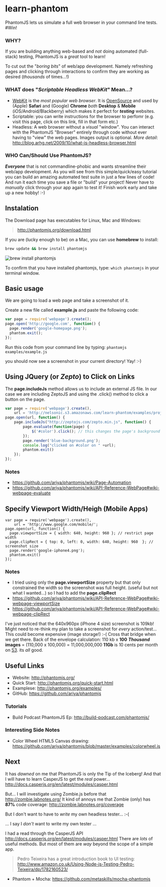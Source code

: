 learn-phantom
=============

PhantomJS lets us simulate a full web browser in your command line tests. #Win!

### WHY?

If you are building anything web-based and *not* doing
automated (full-stack) testing, PhantomJS is a *great* tool to learn!

To cut out the "*boring bits*" of web/app development.
Namely refreshing pages and clicking through interactions to confirm
they are working as desired (*thousands* of times...!)


### WHAT does "*Scriptable Headless WebKit*" Mean...?

- [WebKit](https://github.com/WebKit/webkit) is the *most popular web browser*.
It is [OpenSource](https://github.com/WebKit/webkit) and 
used by (Apple) **Safari** and (Google) **Chrome** *both* **Desktop** & 
**Mobile** (iOS/Android/Blackberry) which makes it perfect for ***testing*** 
websites.
- Scriptable: you can write instructions for the browser to perfomr 
(e.g. visit this page, click on this link, fill in that form etc.)
- Headless: A web browser without a *visual* "window". 
You can interact with the PhantomJS "Browser" entirely through code 
without ever having to "view" the web pages. Images output is optional. 
*More detail*: http://blog.arhg.net/2009/10/what-is-headless-browser.html


### WHO Can/Should Use PhantomJS?

***Everyone*** that is not commandline-phobic and wants streamline their 
web/app development. As you will see from this simple/quick/easy tutorial 
you can build an amazing automated test suite in just a few lines of code!
And run it each time you save a file or "build" your project!
Never have to *manually* click through your app again to test it!
Finish work early and take up a new hobby! :-)


## Instalation

The Download page has executables for Linux, Mac and Windows:

> http://phantomjs.org/download.html

If you are (lucky enough to be) on a Mac, you can use **homebrew** to install:
```sh
brew update && brew install phantomjs
```

![brew install phantomjs](http://i.imgur.com/h9yiZNj.png "Brew install phantomjs")

To confirm that you have installed phantomjs, type: `which phantomjs`
in your terminal window.
<!-- ![which phantomjs](http://i.imgur.com/wd5RsOV.png "which phantomjs") -->


## Basic usage

We are going to load a web page and take a screenshot of it.

Create a new file called **example.js** and paste the following code:
```javascript
var page = require('webpage').create();
page.open('http://google.com', function() {
  page.render('google-homepage.png');
  phantom.exit();
});
```

Run this code from your command line by typing: `phantomjs examples/example.js`

you should now see a screenshot in your current directory! Yay! :-)

## Using JQuery (or *Zepto*) to Click on Links

The **page.includeJs** method allows us to include an external JS file.
In our case we are including ZeptoJS and using the .click() method 
to click a button on the page.

```javascript
var page = require('webpage').create(),
    url = 'http://nelsonic.s3.amazonaws.com/learn-phantom/examples/project/index.html';
page.open(url, function() {
    page.includeJs("http://zeptojs.com/zepto.min.js", function() {
        page.evaluate(function(page) {
            $('#color').click(); // this changes the page's background color.
        });
        page.render('blue-background.png');
        console.log("clicked on #color on " +url);
        phantom.exit()
    });
});
```
### Notes
- https://github.com/ariya/phantomjs/wiki/Page-Automation
- https://github.com/ariya/phantomjs/wiki/API-Reference-WebPage#wiki-webpage-evaluate


## Specify Viewport Width/Heigh (Mobile Apps)

```
var page = require('webpage').create(),
    url = 'http://www.google.com/mobile/';
page.open(url, function() {
  page.viewportSize = { width: 640, height: 960 }; // restrict page width
  page.clipRect = { top: 0, left: 0, width: 640, height: 960  }; // screenshot size
  page.render('google-iphone4.png');
  phantom.exit()
});

```

### Notes
- I tried using only the **page.viewportSize** property but that 
only constrained the width so the screenshot was full height. (useful
but not what I wanted...) so I had to add the **page.clipRect**
- https://github.com/ariya/phantomjs/wiki/API-Reference-WebPage#wiki-webpage-viewportSize
- https://github.com/ariya/phantomjs/wiki/API-Reference-WebPage#wiki-webpage-clipRect

I've just noticed that the 640x960px (iPhone 4 size) screenshot is 109kb!
Might need to re-think my plan to take a screenshot for *every* action/test...
This could become expensive (image storage!) :-(
Cross that bridge when we get there. 
Back of the envelope calculation:
110 kb x **100** ***Thousand*** **images** = (110,000 x 100,000) = 11,000,000,000
**11Gb** is 10 cents per month on [S3](http://aws.amazon.com/s3/pricing/). 
its *all* good.

## Useful Links

- Website: http://phantomjs.org/
- Quick Start: http://phantomjs.org/quick-start.html
- Examplese: http://phantomjs.org/examples/
- GitHub:  https://github.com/ariya/phantomjs

### Tutorials

- Build Podcast PhantomJS Ep: http://build-podcast.com/phantomjs/

### Interesting Side Notes

- Color Wheel HTML5 Canvas drawing: 
https://github.com/ariya/phantomjs/blob/master/examples/colorwheel.js

## Next

It has *dawned* on me that PhantomJS is only the Tip of the Iceberg!
And that I will have to learn CasperJS to get the *real* power...
http://docs.casperjs.org/en/latest/modules/casper.html

But... I will investigate using Zombie.js before that
http://zombie.labnotes.org/
It kind of annoys me that Zombie (only) has **87%** code coverage: 
http://zombie.labnotes.org/coverage

But I don't want to have to *write* my own headless tester... :-(

... I say I *don't* want to write my own tester ...

I had a read through the CasperJS API 
http://docs.casperjs.org/en/latest/modules/casper.html
There are *lots* of useful methods. 
But most of them are *way* beyond the scope of a simple app.

> Pedro Teixeira has a great introduction book to UI testing:
http://www.amazon.co.uk/Using-Node-js-Testing-Pedro-Teixeira/dp/1782160523/

- Phantom + Mocha: https://github.com/metaskills/mocha-phantomjs